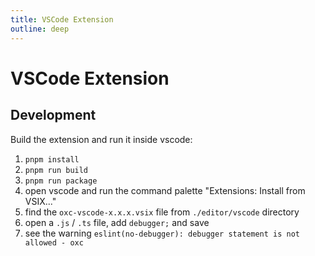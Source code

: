 ```yaml
---
title: VSCode Extension
outline: deep
---
```


# VSCode Extension

## Development

Build the extension and run it inside vscode:

1. `pnpm install`
2. `pnpm run build`
3. `pnpm run package`
4. open vscode and run the command palette "Extensions: Install from VSIX..."
5. find the `oxc-vscode-x.x.x.vsix` file from `./editor/vscode` directory
6. open a `.js` / `.ts` file, add `debugger;` and save
7. see the warning `eslint(no-debugger): debugger statement is not allowed - oxc`
